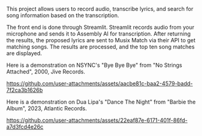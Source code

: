This project allows users to record audio, transcribe lyrics, and search for song information based on the transcription. 

The front end is done through Streamlit. Streamlit records audio from your microphone and sends it to Assembly AI for transcription. After returning the results, the proposed lyrics are sent to Musix Match via their API to get matching songs. The results are processed, and the top ten song matches are displayed.


Here is a demonstration on NSYNC's "Bye Bye Bye" from "No Strings Attached", 2000, Jive Records.

https://github.com/user-attachments/assets/aacbe81c-baa2-4579-badd-7f2ca3b1626b


Here is a demonstration on Dua Lipa's "Dance The Night" from "Barbie the Album", 2023, Atlantic Records.

https://github.com/user-attachments/assets/22eaf87e-6171-401f-86fd-a7d3fcd4e26c


